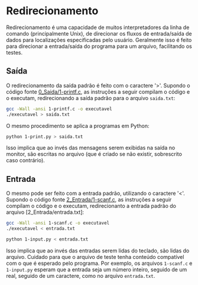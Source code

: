Redirecionamento
================

Redirecionamento é uma capacidade de muitos interpretadores da linha de comando (principalmente Unix), de direcionar os fluxos de entrada/saída de dados para localizações especificadas pelo usuário. Geralmente isso é feito para direcionar a entrada/saída do programa para um arquivo, facilitando os testes.

Saída
-----

O redirecionamento da saída padrão é feito com o caractere '>'. Supondo o código fonte [0_Saida/1-printf.c](1-printf.c), as instruções a seguir compilam o código e o executam, redirecionando a saída padrão para o arquivo ```saida.txt```:

```bash
gcc -Wall -ansi 1-printf.c -o executavel
./executavel > saida.txt
```

O mesmo procedimento se aplica a programas em Python:

```bash
python 1-print.py > saida.txt
```

Isso implica que ao invés das mensagens serem exibidas na saída no monitor, são escritas no arquivo (que é criado se não existir, sobrescrito caso contrário).

Entrada
-------

O mesmo pode ser feito com a entrada padrão, utilizando o caractere '<'. Supondo o código fonte [2_Entrada/1-scanf.c](1-scanf.c), as instruções a seguir compilam o código e o executam, redirecionanto a entrada padrão do arquivo [2_Entrada/entrada.txt]:

```bash
gcc -Wall -ansi 1-scanf.c -o executavel
./executavel < entrada.txt
```

```bash
python 1-input.py < entrada.txt
```

Isso implica que ao invés das entradas serem lidas do teclado, são lidas do arquivo. Cuidado para que o arquivo de teste tenha conteúdo compatível com o que é esperado pelo programa. Por exemplo, os arquivos ```1-scanf.c``` e ```1-input.py``` esperam que a entrada seja um número inteiro, seguido de um real, seguido de um caractere, como no arquivo ```entrada.txt```.